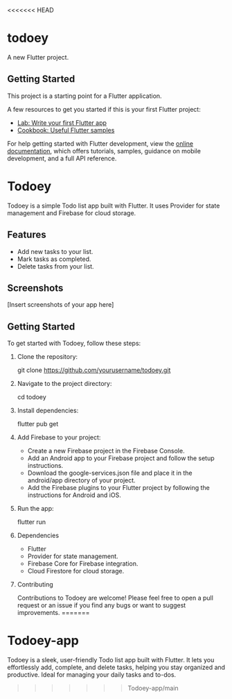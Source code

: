 <<<<<<< HEAD
# todoey

A new Flutter project.

## Getting Started

This project is a starting point for a Flutter application.

A few resources to get you started if this is your first Flutter project:

- [Lab: Write your first Flutter app](https://docs.flutter.dev/get-started/codelab)
- [Cookbook: Useful Flutter samples](https://docs.flutter.dev/cookbook)

For help getting started with Flutter development, view the
[online documentation](https://docs.flutter.dev/), which offers tutorials,
samples, guidance on mobile development, and a full API reference.





# Todoey

Todoey is a simple Todo list app built with Flutter. It uses Provider for state management and Firebase for cloud storage.

## Features

- Add new tasks to your list.
- Mark tasks as completed.
- Delete tasks from your list.

## Screenshots

[Insert screenshots of your app here]

## Getting Started

To get started with Todoey, follow these steps:

1. Clone the repository:

   git clone https://github.com/yourusername/todoey.git

2. Navigate to the project directory:

    cd todoey

3. Install dependencies:

    flutter pub get   

4. Add Firebase to your project:

    - Create a new Firebase project in the Firebase Console.
    - Add an Android app to your Firebase project and follow the setup instructions.
    - Download the google-services.json file and place it in the android/app directory of your project.
    - Add the Firebase plugins to your Flutter project by following the instructions for Android and iOS.  

5. Run the app:

    flutter run
      
6. Dependencies

    - Flutter
    - Provider for state management.
    - Firebase Core for Firebase integration.
    - Cloud Firestore for cloud storage.

7. Contributing

   Contributions to Todoey are welcome! Please feel free to open a pull request or an issue if you find any bugs or want to suggest improvements.
=======
# Todoey-app
Todoey is a sleek, user-friendly Todo list app built with Flutter. It lets you effortlessly add, complete, and delete tasks, helping you stay organized and productive. Ideal for managing your daily tasks and to-dos.
>>>>>>> Todoey-app/main
